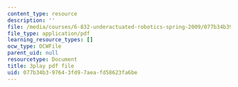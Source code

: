 ```yaml
---
content_type: resource
description: ''
file: /media/courses/6-832-underactuated-robotics-spring-2009/077b34b397643fd97aeafd58623fa6be_xwgIkdBQku4.pdf
file_type: application/pdf
learning_resource_types: []
ocw_type: OCWFile
parent_uid: null
resourcetype: Document
title: 3play pdf file
uid: 077b34b3-9764-3fd9-7aea-fd58623fa6be
---
```

